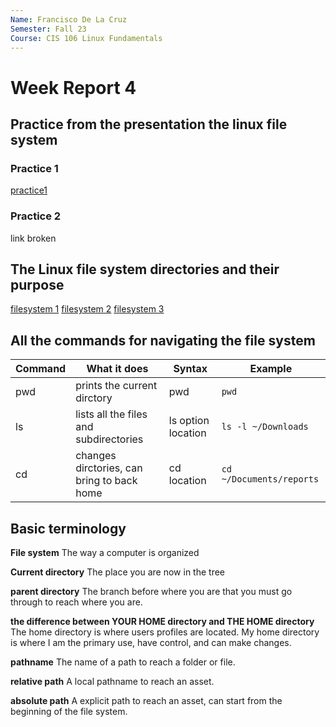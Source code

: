 ```yaml
---
Name: Francisco De La Cruz
Semester: Fall 23
Course: CIS 106 Linux Fundamentals
---
```


# Week Report 4

## Practice from the presentation the linux file system

### Practice 1
[practice1](wr4.p1.png)

### Practice 2
link broken

## The Linux file system directories and their purpose
[filesystem 1](wr4.fs1.1.png)
[filesystem 2](wr4.fs1.2.png)
[filesystem 3](wr4.fs1.3.png)

## All the commands for navigating the file system

| Command | What it does                               | Syntax             | Example                  |
| ------- | ------------------------------------------ | ------------------ | ------------------------ |
| pwd     | prints the current dirctory                | pwd                | `pwd`                    |
| ls      | lists all the files and subdirectories     | ls option location | `ls -l ~/Downloads`      |
| cd      | changes dirctories, can bring to back home | cd location        | `cd ~/Documents/reports` |

## Basic terminology
**File system**
The way a computer is organized

**Current directory**
The place you are now in the tree

**parent directory**
The branch before where you are that you must go through to reach where you are.

**the difference between YOUR HOME directory and THE HOME directory**
The home directory is where users profiles are located.
My home directory is where I am the primary use, have control, and can make changes.

**pathname**
The name of a path to reach a folder or file.

**relative path**
A local pathname to reach an asset.

**absolute path**
A explicit path to reach an asset, can start from the beginning of the file system.
